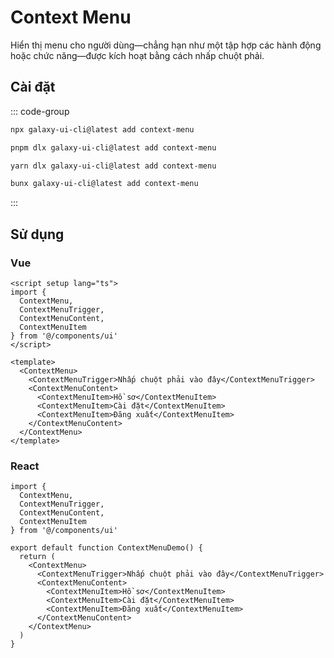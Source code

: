 # Context Menu

Hiển thị menu cho người dùng—chẳng hạn như một tập hợp các hành động hoặc chức năng—được kích hoạt bằng cách nhấp chuột phải.

<ComponentPreview name="ContextMenuDemo">
  <template #preview>
    <DemoContainer>
      <ContextMenuDemo />
    </DemoContainer>
  </template>
  <template #code>

::: code-group

```vue [Vue]
<script setup lang="ts">
import { ContextMenu, ContextMenuTrigger, ContextMenuContent, ContextMenuItem } from '@/components/ui/context-menu'
</script>

<template>
  <ContextMenu>
    <ContextMenuTrigger>Right click here</ContextMenuTrigger>
    <ContextMenuContent>
      <ContextMenuItem>Profile</ContextMenuItem>
      <ContextMenuItem>Settings</ContextMenuItem>
      <ContextMenuItem>Logout</ContextMenuItem>
    </ContextMenuContent>
  </ContextMenu>
</template>
```

```tsx [React]
import { ContextMenu, ContextMenuTrigger, ContextMenuContent, ContextMenuItem } from "@/components/ui/context-menu"

export default function App() {
  return (
    <ContextMenu>
      <ContextMenuTrigger>Right click here</ContextMenuTrigger>
      <ContextMenuContent>
        <ContextMenuItem>Profile</ContextMenuItem>
        <ContextMenuItem>Settings</ContextMenuItem>
        <ContextMenuItem>Logout</ContextMenuItem>
      </ContextMenuContent>
    </ContextMenu>
  )
}
```

```typescript [Angular]
import { Component } from '@angular/core';
import { ContextMenuComponent } from '@/components/ui/context-menu';

@Component({
  selector: 'app-root',
  standalone: true,
  imports: [ContextMenuComponent],
  template: `
    <ui-context-menu>
      <div trigger>Right click here</div>
      <div content>
        <ui-context-menu-item>Profile</ui-context-menu-item>
        <ui-context-menu-item>Settings</ui-context-menu-item>
        <ui-context-menu-item>Logout</ui-context-menu-item>
      </div>
    </ui-context-menu>
  `
})
export class AppComponent {}
```

:::

  </template>
</ComponentPreview>

## Cài đặt

::: code-group

```bash [npm]
npx galaxy-ui-cli@latest add context-menu
```

```bash [pnpm]
pnpm dlx galaxy-ui-cli@latest add context-menu
```

```bash [yarn]
yarn dlx galaxy-ui-cli@latest add context-menu
```

```bash [bun]
bunx galaxy-ui-cli@latest add context-menu
```

:::

## Sử dụng

### Vue

```vue
<script setup lang="ts">
import {
  ContextMenu,
  ContextMenuTrigger,
  ContextMenuContent,
  ContextMenuItem
} from '@/components/ui'
</script>

<template>
  <ContextMenu>
    <ContextMenuTrigger>Nhấp chuột phải vào đây</ContextMenuTrigger>
    <ContextMenuContent>
      <ContextMenuItem>Hồ sơ</ContextMenuItem>
      <ContextMenuItem>Cài đặt</ContextMenuItem>
      <ContextMenuItem>Đăng xuất</ContextMenuItem>
    </ContextMenuContent>
  </ContextMenu>
</template>
```

### React

```tsx
import {
  ContextMenu,
  ContextMenuTrigger,
  ContextMenuContent,
  ContextMenuItem
} from '@/components/ui'

export default function ContextMenuDemo() {
  return (
    <ContextMenu>
      <ContextMenuTrigger>Nhấp chuột phải vào đây</ContextMenuTrigger>
      <ContextMenuContent>
        <ContextMenuItem>Hồ sơ</ContextMenuItem>
        <ContextMenuItem>Cài đặt</ContextMenuItem>
        <ContextMenuItem>Đăng xuất</ContextMenuItem>
      </ContextMenuContent>
    </ContextMenu>
  )
}
```
